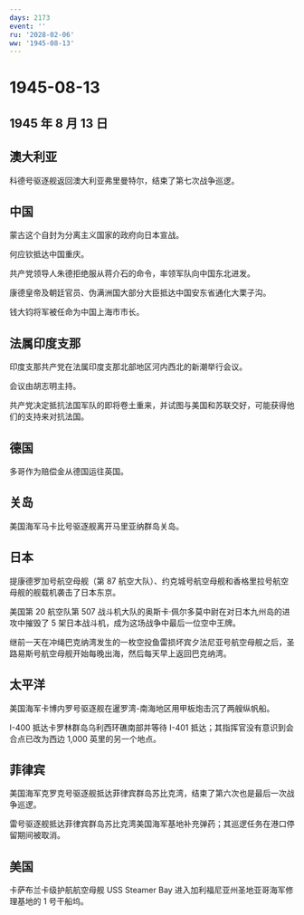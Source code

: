 ```yaml
---
days: 2173
event: ''
ru: '2028-02-06'
ww: '1945-08-13'
---
```


# 1945-08-13

## 1945 年 8 月 13 日

## 澳大利亚

科德号驱逐舰返回澳大利亚弗里曼特尔，结束了第七次战争巡逻。

## 中国

蒙古这个自封为分离主义国家的政府向日本宣战。

何应钦抵达中国重庆。

共产党领导人朱德拒绝服从蒋介石的命令，率领军队向中国东北进发。

康德皇帝及朝廷官员、伪满洲国大部分大臣抵达中国安东省通化大栗子沟。

钱大钧将军被任命为中国上海市市长。

## 法属印度支那

印度支那共产党在法属印度支那北部地区河内西北的新潮举行会议。

会议由胡志明主持。

共产党决定抵抗法国军队的即将卷土重来，并试图与美国和苏联交好，可能获得他们的支持来对抗法国。

## 德国

多哥作为赔偿金从德国运往英国。

## 关岛

美国海军马卡比号驱逐舰离开马里亚纳群岛关岛。

## 日本

提康德罗加号航空母舰（第 87
航空大队）、约克城号航空母舰和香格里拉号航空母舰的舰载机袭击了日本东京。

美国第 20 航空队第 507
战斗机大队的奥斯卡·佩尔多莫中尉在对日本九州岛的进攻中摧毁了 5
架日本战斗机，成为这场战争中最后一位空中王牌。

继前一天在冲绳巴克纳湾发生的一枚空投鱼雷损坏宾夕法尼亚号航空母舰之后，圣路易斯号航空母舰开始每晚出海，然后每天早上返回巴克纳湾。

## 太平洋

美国海军卡博内罗号驱逐舰在暹罗湾-南海地区用甲板炮击沉了两艘纵帆船。

I-400 抵达卡罗林群岛乌利西环礁南部并等待 I-401
抵达；其指挥官没有意识到会合点已改为西边 1,000 英里的另一个地点。

## 菲律宾

美国海军克罗克号驱逐舰抵达菲律宾群岛苏比克湾，结束了第六次也是最后一次战争巡逻。

雷号驱逐舰抵达菲律宾群岛苏比克湾美国海军基地补充弹药；其巡逻任务在港口停留期间被取消。

## 美国

卡萨布兰卡级护航航空母舰 USS Steamer Bay
进入加利福尼亚州圣地亚哥海军修理基地的 1 号干船坞。